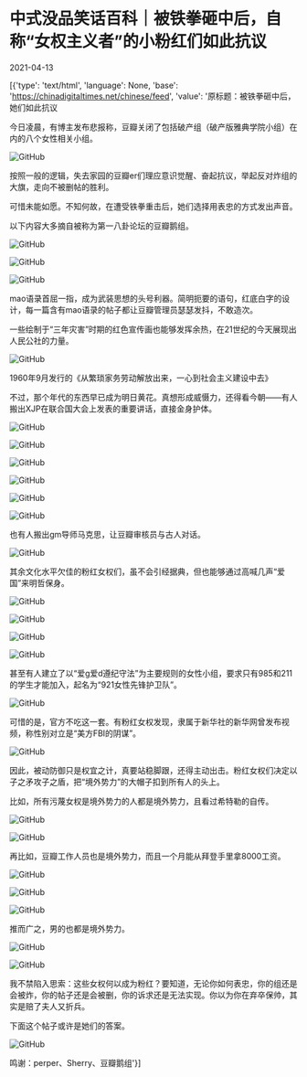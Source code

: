 # 中式没品笑话百科｜被铁拳砸中后，自称“女权主义者”的小粉红们如此抗议

2021-04-13

[{'type': 'text/html', 'language': None, 'base': 'https://chinadigitaltimes.net/chinese/feed', 'value': '原标题：被铁拳砸中后，她们如此抗议

今日凌晨，有博主发布悲报称，豆瓣关闭了包括破产组（破产版雅典学院小组）在内的八个女性相关小组。

![GitHub](https://chinadigitaltimes.net/chinese/files/2021/04/post-664812-60756dec04db6.)

按照一般的逻辑，失去家园的豆瓣er们理应意识觉醒、奋起抗议，举起反对炸组的大旗，走向不被删帖的胜利。

可惜未能如愿。不知何故，在遭受铁拳重击后，她们选择用表忠的方式发出声音。

以下内容大多摘自被称为第一八卦论坛的豆瓣鹅组。

![GitHub](https://chinadigitaltimes.net/chinese/files/2021/04/post-664812-60756ded8d7f8.)

![GitHub](https://chinadigitaltimes.net/chinese/files/2021/04/post-664812-60756def210a8.)

![GitHub](https://chinadigitaltimes.net/chinese/files/2021/04/post-664812-60756df0f2046.)

mao语录首屈一指，成为武装思想的头号利器。简明扼要的语句，红底白字的设计，每一篇含有mao语录的帖子都让豆瓣管理员瑟瑟发抖，不敢造次。

一些绘制于“三年灾害”时期的红色宣传画也能够发挥余热，在21世纪的今天展现出人民公社的力量。

![GitHub](https://chinadigitaltimes.net/chinese/files/2021/04/post-664812-60756df373002.)

 1960年9月发行的《从繁琐家务劳动解放出来，一心到社会主义建设中去》 

不过，那个年代的东西早已成为明日黄花。真想形成威慑力，还得看今朝——有人搬出XJP在联合国大会上发表的重要讲话，直接金身护体。

![GitHub](https://chinadigitaltimes.net/chinese/files/2021/04/post-664812-60756df59d1c5.)

![GitHub](https://chinadigitaltimes.net/chinese/files/2021/04/post-664812-60756df7ef7e4.)

![GitHub](https://chinadigitaltimes.net/chinese/files/2021/04/post-664812-60756dfa245b9.)

![GitHub](https://chinadigitaltimes.net/chinese/files/2021/04/post-664812-60756dfc695f9.)

![GitHub](https://chinadigitaltimes.net/chinese/files/2021/04/post-664812-60756dfe49a4f.)

![GitHub](https://chinadigitaltimes.net/chinese/files/2021/04/post-664812-60756e00399ae.)

也有人搬出gm导师马克思，让豆瓣审核员与古人对话。

![GitHub](https://chinadigitaltimes.net/chinese/files/2021/04/post-664812-60756e026d854.)

其余文化水平欠佳的粉红女权们，虽不会引经据典，但也能够通过高喊几声“爱国”来明哲保身。

![GitHub](https://chinadigitaltimes.net/chinese/files/2021/04/post-664812-60756e0401f2b.)

![GitHub](https://chinadigitaltimes.net/chinese/files/2021/04/post-664812-60756e0401f2b.)

![GitHub](https://chinadigitaltimes.net/chinese/files/2021/04/post-664812-60756e064ab00.)

![GitHub](https://chinadigitaltimes.net/chinese/files/2021/04/post-664812-60756e082a020.)

甚至有人建立了以“爱g爱d遵纪守法”为主要规则的女性小组，要求只有985和211的学生才能加入，起名为“921女性先锋护卫队”。

![GitHub](https://chinadigitaltimes.net/chinese/files/2021/04/post-664812-60756e0a54ba1.)

可惜的是，官方不吃这一套。有粉红女权发现，隶属于新华社的新华网曾发布视频，称性别对立是“美方FBI的阴谋”。

![GitHub](https://chinadigitaltimes.net/chinese/files/2021/04/post-664812-60756e0c593a1.)

因此，被动防御只是权宜之计，真要站稳脚跟，还得主动出击。粉红女权们决定以子之矛攻子之盾，把“境外势力”的大帽子扣到所有人的头上。

比如，所有污蔑女权是境外势力的人都是境外势力，且看过希特勒的自传。

![GitHub](https://chinadigitaltimes.net/chinese/files/2021/04/post-664812-60756e0de0555.)

![GitHub](https://chinadigitaltimes.net/chinese/files/2021/04/post-664812-60756e0fc03a7.)

再比如，豆瓣工作人员也是境外势力，而且一个月能从拜登手里拿8000工资。

![GitHub](https://chinadigitaltimes.net/chinese/files/2021/04/post-664812-60756e11bb416.)

![GitHub](https://chinadigitaltimes.net/chinese/files/2021/04/post-664812-60756e13d2b47.)

![GitHub](https://chinadigitaltimes.net/chinese/files/2021/04/post-664812-60756e15afab2.)

推而广之，男的也都是境外势力。

![GitHub](https://chinadigitaltimes.net/chinese/files/2021/04/post-664812-60756e178f621.)

![GitHub](https://chinadigitaltimes.net/chinese/files/2021/04/post-664812-60756e196fcb8.)

我不禁陷入思索：这些女权何以成为粉红？要知道，无论你如何表忠，你的组还是会被炸，你的帖子还是会被删，你的诉求还是无法实现。你以为你在弃卒保帅，其实是赔了夫人又折兵。

下面这个帖子或许是她们的答案。

![GitHub](https://chinadigitaltimes.net/chinese/files/2021/04/post-664812-60756e1b8c734.)

鸣谢：perper、Sherry、豆瓣鹅组'}]